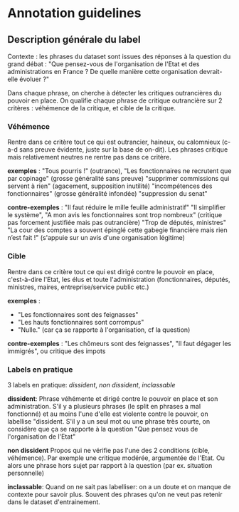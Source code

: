 # Annotation guidelines

## Description générale du label

Contexte : les phrases du dataset sont issues des réponses à la question du grand débat : "Que pensez-vous de l'organisation de l'Etat et des administrations en France ? De quelle manière cette organisation devrait-elle évoluer ?" 

Dans chaque phrase, on cherche à détecter les critiques outrancières du pouvoir en place.
On qualifie chaque phrase de critique outrancière sur 2 critères : véhémence de la critique, et cible de la critique.


### Véhémence 

Rentre dans ce critère tout ce qui est outrancier, haineux, ou calomnieux (c-a-d sans preuve évidente, juste sur la base de on-dit). Les phrases critique mais relativement neutres ne rentre pas dans ce critère.

**exemples** : 
"Tous pourris !" (outrance), "Les fonctionnaires ne recrutent que par copinage" (grosse généralité sans preuve)
"supprimer commissions qui servent à rien" (agacement, supposition inutilité)
"incompétences des fonctionnaires" (grosse généralité infondée)
"suppression du senat"

**contre-exemples** : 
"Il faut réduire le mille feuille administratif"
"Il simplifier le système", 
"A mon avis les fonctionnaires sont trop nombreux" (critique pas forcement justifiée mais pas outrancière)
"Trop de députés, ministres"
"La cour des comptes a souvent épinglé cette gabegie financière mais rien n’est fait !" (s'appuie sur un avis d'une organisation légitime)


### Cible

Rentre dans ce critère tout ce qui est dirigé contre le pouvoir en place, c'est-à-dire l'Etat, les élus et toute l'administration (fonctionnaires, députés, ministres, maires, entreprise/service public etc.)

**exemples** : 
   - "Les fonctionnaires sont des feignasses"
   - "Les hauts fonctionnaires sont corrompus"
   - "Nulle." (car ça se rapporte à l'organisation, cf la question)

**contre-exemples** : "Les chômeurs sont des feignasses", "Il faut dégager les immigrés", ou critique des impots


### Labels en pratique

3 labels en pratique: _dissident_, _non dissident_, _inclassable_ 

**dissident**: 
Phrase véhémente et dirigé contre le pouvoir en place et son administration. 
S'il y a plusieurs phrases (le split en phrases a mal fonctionné) et au moins l'une d'elle est violente contre le pouvoir, on labellise "dissident.
S'il y a un seul mot ou une phrase très courte, on considère que ça se rapporte à la question "Que pensez vous de l'organisation de l'Etat"

**non dissident**
Propos qui ne vérifie pas l'une des 2 conditions (cible, véhémence). Par exemple une critique modérée, argumentée de l'Etat. 
Ou alors une phrase hors sujet par rapport à la question (par ex. situation personnelle)

**inclassable**:
Quand on ne sait pas labelliser: on a un doute et on manque de contexte pour savoir plus. 
Souvent des phrases qu'on ne veut pas retenir dans le dataset d'entrainement.


